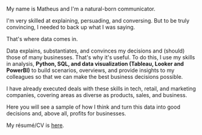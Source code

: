 My name is Matheus and I'm a natural-born communicator. 

I'm very skilled at explaining, persuading, and conversing. But to be truly convincing, I needed to back up what I was saying. 

That's where data comes in.

Data explains, substantiates, and convinces my decisions and (should) those of many businesses. That's why it's useful. To do this, I use my skills in analysis, **Python, SQL, and data visualization (Tableau, Looker and PowerBI)** to build scenarios, overviews, and provide insights to my colleagues so that we can make the best business decisions possible.

I have already executed deals with these skills in tech, retail, and marketing companies, covering areas as diverse as products, sales, and business.

Here you will see a sample of how I think and turn this data into good decisions and, above all, profits for businesses.

My résumé/CV is [here](https://drive.google.com/file/d/1lp8SsQ9ehq1g3_il_fOJ0zafpF7cQBTx/view?usp=sharing). 
